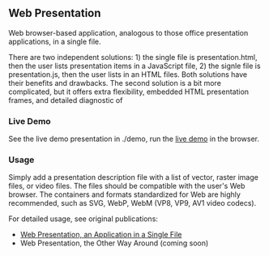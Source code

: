 ## Web Presentation

Web browser-based application, analogous to those office presentation applications, in a single file.

There are two independent solutions: 1) the single file is presentation.html, then the user lists presentation items in a JavaScript file, 2) the signle file is presentation.js, then the user lists in an HTML files.
Both solutions have their benefits and drawbacks. The second solution is a bit more complicated, but it offers extra flexibility, embedded HTML presentation frames, and detailed diagnostic of 

### Live Demo

See the live demo presentation in ./demo, run the [live demo](http://www.SAKryukov.org/software/GitHub.live/web-presentation/demo) in the browser.

### Usage

Simply add a presentation description file with a list of vector, raster image files, or video files. The files should be compatible with the user's Web browser. The containers and formats standardized for Web are highly recommended, such as SVG, WebP, WebM (VP8, VP9, AV1 video codecs).

For detailed usage, see original publications:
- [Web Presentation, an Application in a Single File](https://www.codeproject.com/Articles/5286790/Web-Presentation)
- Web Presentation, the Other Way Around (coming soon)
